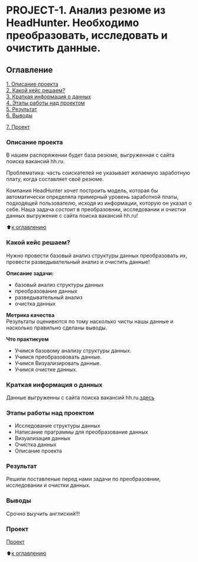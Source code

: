 # PROJECT-1. Анализ резюме из HeadHunter. Необходимо преобразовать, исследовать и очистить данные.

## Оглавление
[1. Описание проекта](https://colab.research.google.com/drive/1T8nwxjlChxG77mTstgh7Tbo3HYBdFO5g#scrollTo=42289889-bd57-434e-9637-d3e354756316/tree/main/homework/README.md#Описание_проекта)  
[2. Какой кейс решаем?](https://colab.research.google.com/drive/1T8nwxjlChxG77mTstgh7Tbo3HYBdFO5g/tree/main/homework/README.md#Какой_кейс_решаем?)  
[3. Краткая информация о данных](https://colab.research.google.com/drive/1T8nwxjlChxG77mTstgh7Tbo3HYBdFO5g/tree/main/homework/README.md#Краткая_информация_о_данных)  
[4. Этапы работы над проектом](https://colab.research.google.com/drive/1T8nwxjlChxG77mTstgh7Tbo3HYBdFO5g/tree/main/homework/README.md#Этапы_работы_над_проектом)  
[5. Результат](https://colab.research.google.com/drive/1T8nwxjlChxG77mTstgh7Tbo3HYBdFO5g/tree/main/homework/README.md#Результат)  
[6. Выводы](https://colab.research.google.com/drive/1T8nwxjlChxG77mTstgh7Tbo3HYBdFO5g/tree/main/homework/README.md#Выводы)

[7. Проект](https://colab.research.google.com/drive/1T8nwxjlChxG77mTstgh7Tbo3HYBdFO5g/tree/main/homework/README.md#Проект)

### Описание проекта
В нашем распоряжении будет база резюме, выгруженная с сайта поиска вакансий hh.ru.

Проблематика: часть соискателей не указывает желаемую заработную плату, когда составляет своё резюме.

Компания HeadHunter хочет построить модель, которая бы автоматически определяла примерный уровень заработной платы, подходящей пользователю, исходя из информации, которую он указал о себе. Наша задача состоит в преобразовнии, исследовании и очистки данных выгружение с сайта поиска вакансий hh.ru!

:arrow_up:[к оглавлению](https://colab.research.google.com/drive/1T8nwxjlChxG77mTstgh7Tbo3HYBdFO5g/tree/main/homework/README.md#Оглавление)


### Какой кейс решаем?
Нужно провести базовый анализ структуры данных преобразовать их, провести разведывательный анализ и очистить данные!

**Описание задачи:**
- базовый анализ структуры данных
- преобразование данных
- разведывательный анализ
- очистка данных

**Метрика качества**  
Результаты оценивются по тому насколько чисты нашы данные и насколько правильно сделаны выводы.

**Что практикуем**  
- Учимся базовому анализу структуры данных.
- Учимся преобразововать данные.
- Учимся Визуализировать данные.
- Учимся очистке данных. 
### Краткая информация о данных
Данные выгруженны с сайта поиска вакансий hh.ru.[здесь](https://drive.google.com/file/d/1Kb78mAWYKcYlellTGhIjPI-bCcKbGuTn/view)

### Этапы работы над проектом
- Исследование структуры данных
- Написание праграммы для преобразование данных
- Визуализация данных
- Очистка данных
- Описание проекта

### Результат  
Решили поставленые перед нами задачи по преобразовнии, исследовании и очистки данных.

### Выводы  
Срочно выучить англиский!!!

### Проект
[Проект](https://colab.research.google.com/drive/1T8nwxjlChxG77mTstgh7Tbo3HYBdFO5g/tree/main/homework/README.md#Проект)

:arrow_up:[к оглавлению](https://colab.research.google.com/drive/1T8nwxjlChxG77mTstgh7Tbo3HYBdFO5g/tree/main/homework/README.md#Оглавление)
